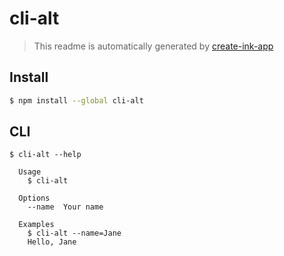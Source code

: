 # cli-alt

> This readme is automatically generated by [create-ink-app](https://github.com/vadimdemedes/create-ink-app)

## Install

```bash
$ npm install --global cli-alt
```

## CLI

```
$ cli-alt --help

  Usage
    $ cli-alt

  Options
    --name  Your name

  Examples
    $ cli-alt --name=Jane
    Hello, Jane
```
